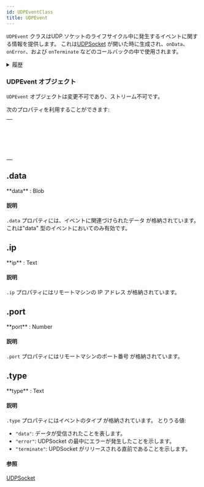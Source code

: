 ```yaml
---
id: UDPEventClass
title: UDPEvent
---
```


`UDPEvent` クラスはUDP ソケットのライフサイクル中に発生するイベントに関する情報を提供します。 これは[UDPSocket](UDPSocketClass.md) が開いた時に生成され、`onData`、`onError`、および `onTerminate` などのコールバックの中で使用されます。

<details><summary>履歴</summary>

| リリース   | 内容     |
| ------ | ------ |
| 20 R10 | クラスを追加 |

</details>

### UDPEvent オブジェクト

`UDPEvent` オブジェクトは変更不可であり、ストリーム不可です。

次のプロパティを利用することができます:

|                                                                                             |
| ------------------------------------------------------------------------------------------- |
| [<!-- INCLUDE #UDPEvent.data.Syntax -->](#data)<br/><!-- INCLUDE #UDPEvent.data.Summary --> |
| [<!-- INCLUDE #UDPEvent.ip.Syntax -->](#ip)<br/><!-- INCLUDE #UDPEvent.ip.Summary -->       |
| [<!-- INCLUDE #UDPEvent.port.Syntax -->](#port)<br/><!-- INCLUDE #UDPEvent.port.Summary --> |
| [<!-- INCLUDE #UDPEvent.type.Syntax -->](#type)<br/><!-- INCLUDE #UDPEvent.type.Summary --> |

<!-- REF #UDPEvent.data.Desc -->

## .data

<!-- REF #UDPEvent.data.Syntax -->**data** : Blob<!-- END REF -->

#### 説明

`.data` プロパティには、<!-- REF #UDPEvent.data.Summary -->イベントに関連づけられたデータ<!-- END REF --> が格納されています。 これは"data" 型のイベントにおいてのみ有効です。

<!-- END REF -->

<!-- REF #UDPEvent.ip.Desc -->

## .ip

<!-- REF #UDPEvent.ip.Syntax -->**ip** : Text<!-- END REF -->

#### 説明

`.ip` プロパティには<!-- REF #UDPEvent.ip.Summary -->リモートマシンの IP アドレス<!-- END REF --> が格納されています。

<!-- END REF -->

<!-- REF #UDPEvent.port.Desc -->

## .port

<!-- REF #UDPEvent.port.Syntax -->**port** : Number<!-- END REF -->

#### 説明

`.port` プロパティには<!-- REF #UDPEvent.port.Summary -->リモートマシンのポート番号<!-- END REF --> が格納されています。

<!-- END REF -->

<!-- REF #UDPEvent.type.Desc -->

## .type

<!-- REF #UDPEvent.type.Syntax -->**type** : Text<!-- END REF -->

#### 説明

`.type` プロパティには<!-- REF #UDPEvent.type.Summary -->イベントのタイプ<!-- END REF --> が格納されています。 とりうる値:

- `"data"`: データが受信されたことを表します。
- `"error"`: UDPSocket の最中にエラーが発生したことを示します。
- `"terminate"`: UPDSocket がリリースされる直前であることを示します。

<!-- END REF -->

#### 参照

[UDPSocket](UDPSocketClass.md)